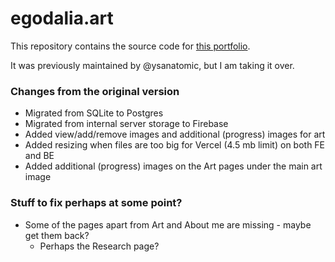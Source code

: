 # egodalia.art
This repository contains the source code for [this portfolio](https://egodalia-art.vercel.app).

It was previously maintained by @ysanatomic, but I am taking it over. 

### Changes from the original version
* Migrated from SQLite to Postgres
* Migrated from internal server storage to Firebase
* Added view/add/remove images and additional (progress) images for art
* Added resizing when files are too big for Vercel (4.5 mb limit) on both FE and BE
* Added additional (progress) images on the Art pages under the main art image

### Stuff to fix perhaps at some point?
* Some of the pages apart from Art and About me are missing - maybe get them back?
  * Perhaps the Research page?

